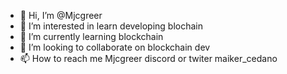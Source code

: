 - 👋 Hi, I’m @Mjcgreer
- 👀 I’m interested in learn developing blochain
- 🌱 I’m currently learning blockchain
- 💞️ I’m looking to collaborate on blockchain dev
- 📫 How to reach me Mjcgreer discord or twiter maiker_cedano

<!---
Mjcgreer/Mjcgreer is a ✨ special ✨ repository because its `README.md` (this file) appears on your GitHub profile.
You can click the Preview link to take a look at your changes.
--->
